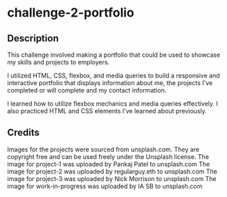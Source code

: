 # challenge-2-portfolio

## Description

This challenge involved making a portfolio that could be used to showcase my skills and projects to employers.

I utilized HTML, CSS, flexbox, and media queries to build a responsive and interactive portfolio that displays information about me, the projects I've completed or will complete and my contact information.

I learned how to utilize flexbox mechanics and media queries effectively. I also practiced HTML and CSS elements I've learned about previously.

## Credits

Images for the projects were sourced from unsplash.com. They are copyright free and can be used freely under the Unsplash license.
The image for project-1 was uploaded by Pankaj Patel to unsplash.com
The image for project-2 was uploaded by regularguy.eth to unsplash.com
The image for project-3 was uploaded by Nick Morrison to unsplash.com
The image for work-in-progress was uploaded by IA SB to unsplash.com
